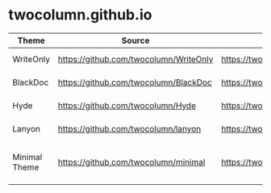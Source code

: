 # twocolumn.github.io

| Theme | Source | Demo | Source | Demo | Note |
|---|---|---|---|---|---|
| WriteOnly | https://github.com/twocolumn/WriteOnly | https://twocolumn.github.io/WriteOnly | | | Based on BlackDoc |
| BlackDoc | https://github.com/twocolumn/BlackDoc | https://twocolumn.github.io/BlackDoc | | | Based on Hyde |
| Hyde | https://github.com/twocolumn/Hyde | https://twocolumn.github.io/Hyde | | | Based on Poole |
| Lanyon | https://github.com/twocolumn/lanyon | https://twocolumn.github.io/lanyon | | | Based on Poole |
| Minimal Theme | https://github.com/twocolumn/minimal | https://twocolumn.github.io/minimal | | | A Theme for GitHub Pages |
